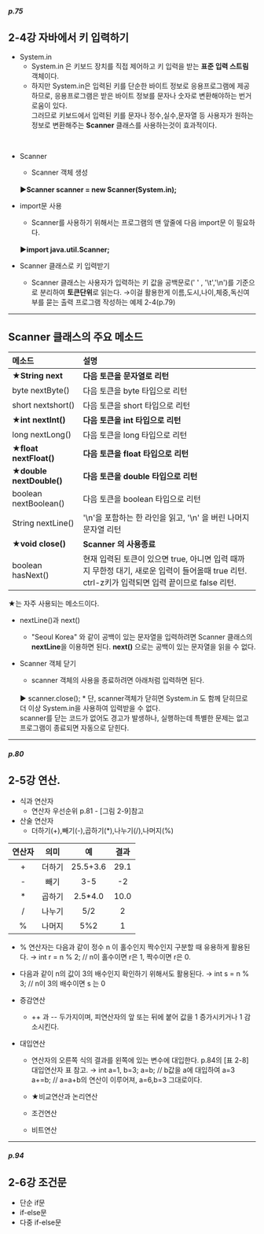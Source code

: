 ##### p.75
## 2-4강 자바에서 키 입력하기
* System.in
  * System.in 은 키보드 장치를 직접 제어하고 키 입력을 받는 <b>표준 입력 스트림</b> 객체이다. <br>
  * 하지만 System.in은 입력된 키를 단순한 바이트 정보로 응용프로그램에 제공하므로, 응용프로그램은 받은 바이트 정보를 문자나 숫자로 변환해야하는 번거로움이 있다. <br>
    그러므로 키보드에서 입력된 키를 문자나 정수,실수,문자열 등 사용자가 원하는 정보로 변환해주는 <b>Scanner</b> 클래스를 사용하는것이 효과적이다.
 
 <br>
 
* Scanner 
  * Scanner 객체 생성
  <br>
  <b>▶Scanner scanner = new Scanner(System.in);</b>
  
* import문 사용
  * Scanner를 사용하기 위해서는 프로그램의 맨 앞줄에 다음 import문 이 필요하다. 
  <br>
  <b>▶import java.util.Scanner;</b>
  
* Scanner 클래스로 키 입력받기
  * Scanner 클래스는 사용자가 입력하는 키 값을 공백문로(' ' , '\t','\n')를 기준으로 분리하여 <b>토큰단위</b>로 읽는다.
  →이걸 활용한게 이름,도시,나이,체중,독신여부를 묻는 출력 프로그램 작성하는 예제 2-4(p.79)

<hr/>

## Scanner 클래스의 주요 메소드

| 메소드 | 설명 |
|:--------|:--------|
| ★<b>String next</b> | <b>다음 토큰을 문자열로 리턴 </b>|
| byte nextByte() | 다음 토큰을 byte 타입으로 리턴 |
| short nextshort() | 다음 토큰을 short 타입으로 리턴 |
| ★<b>int nextInt()</b> | <b>다음 토큰을 int 타입으로 리턴 </b> |
| long nextLong() | 다음 토큰을 long 타입으로 리턴 | 
| ★<b>float nextFloat()</b> | <b>다음 토큰을 float 타입으로 리턴</b> |
| ★<b>double nextDouble()</b> | <b>다음 토큰을 double 타입으로 리턴</b> |
| boolean nextBoolean() | 다음 토큰을 boolean 타입으로 리턴 |
| String nextLine() | '\n'을 포함하는 한 라인을 읽고, '\n' 을 버린 나머지 문자열 리턴|
| ★<b>void close()</b> | <b>Scanner 의 사용종료</b> |
| boolean hasNext() | 현재 입력된 토큰이 있으면 true, 아니면 입력 때까지 무한정 대기, 새로운 입력이 들어올때 true 리턴. ctrl-z키가 입력되면 입력 끝이므로 false 리턴. |
★는 자주 사용되는 메소드이다. <br>

* nextLine()과 next()
  * "Seoul Korea" 와 같이 공백이 있는 문자열을 입력하려면 Scanner 클래스의 <b>nextLine</b>을 이용하면 된다.
    <b>next()</b> 으로는 공백이 있는 문자열을 읽을 수 없다.

* Scanner 객체 닫기
  * scanner 객체의 사용을 종료하려면 아래처럼 입력하면 된다. 
  <br>
  ▶ scanner.close();
  * 단, scanner객체가 닫히면 System.in 도 함께 닫히므로 더 이상 System.in을 사용하여 입력받을 수 없다. <br> 
    scanner를 닫는 코드가 없어도 경고가 발생하나, 실행하는데 특별한 문제는 없고 프로그램이 종료되면 자동으로 닫힌다.

<hr/>

##### p.80
## 2-5강 연산.
* 식과 연산자 
  * 연산자 우선순위 p.81 - [그림 2-9]참고
* 산술 연산자
  * 더하기(+),빼기(-),곱하기(*),나누기(/),나머지(%) 
  
| 연산자 | 의미 | 예 | 결과 |
|:--------:|:--------:|:--------:|:--------:|
| + | 더하기 | 25.5+3.6 | 29.1 |
| -| 빼기 | 3-5 | -2 |
| * | 곱하기 | 2.5*4.0 | 10.0 |
| / | 나누기 | 5/2 | 2 |
| % | 나머지 | 5%2 | 1 |
* % 연산자는 다음과 같이 정수 n 이 홀수인지 짝수인지 구분할 때 유용하게 활용된다.
 → int r = n % 2; // n이 홀수이면 r은 1, 짝수이면 r은 0.
* 다음과 같이 n의 값이 3의 배수인지 확인하기 위해서도 활용된다.
→ int s = n % 3; // n이 3의 배수이면 s 는 0

* 증감연산
  * ++ 과 -- 두가지이며, 피연산자의 앞 또는 뒤에 붙어 값을 1 증가시키거나 1 감소시킨다.

* 대입연산
  * 연산자의 오른쪽 식의 결과를 왼쪽에 있는 변수에 대입한다. p.84의 [표 2-8] 대입연산자 표 참고.
  → int a=1, b=3;
  a=b; // b값을 a에 대입하여 a=3
  a+=b; // a=a+b의 연산이 이루어져, a=6,b=3 그대로이다.
  
  * ★비교연산과 논리연산
  * 조건연산
  * 비트연산

<hr/>

##### p.94 <!--여기는 좀 더 보충필요.-->
## 2-6강 조건문
* 단순 if문 
* if-else문
* 다중 if-else문
  
  
